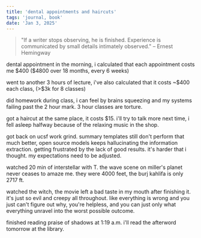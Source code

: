 ```yaml
---
title: 'dental appointments and haircuts'
tags: 'journal, book'
date: 'Jan 3, 2025'
---
```


> "If a writer stops observing, he is finished. Experience is communicated by small details intimately observed." – Ernest Hemingway

dental appointment in the morning, i calculated that each appointment costs me \$400 (\$4800 over 18 months, every 6 weeks)

went to another 3 hours of lecture, i've also calculated that it costs ~\$400 each class, (>\$3k for 8 classes)

did homework during class, i can feel by brains squeezing and my systems failing past the 2 hour mark. 3 hour classes are torture.

got a haircut at the same place, it costs \$15. i'll try to talk more next time, i fell asleep halfway because of the relaxing music in the shop.

got back on ucsf work grind. summary templates still don't perform that much better, open source models keeps hallucinating the information extraction. getting frustrated by the lack of good results. it's harder that i thought. my expectations need to be adjusted.

watched 20 min of interstellar with T. the wave scene on miller's planet never ceases to amaze me. they were 4000 feet, the burj kahlifa is only 2717 ft.

watched the witch, the movie left a bad taste in my mouth after finishing it. it's just so evil and creepy all throughout. like everything is wrong and you just can't figure out why, you're helpless, and you can just only what everything unravel into the worst possible outcome.

finished reading praise of shadows at 1:19 a.m. i'll read the afterword tomorrow at the library.
